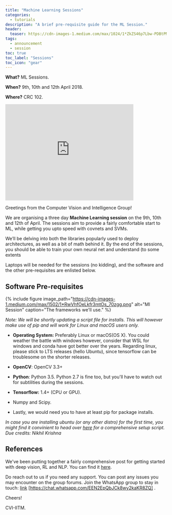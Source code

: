 ```yaml
---
title: "Machine Learning Sessions"
categories:
  - tutorials
description: "A brief pre-requisite guide for the ML Session."
header:
  teaser: https://cdn-images-1.medium.com/max/1024/1*ZkZS46p7Lbw-PDBtPMfEEw.jpeg
tags:
  - announcement
  - session
toc: true
toc_label: "Sessions"
toc_icon: "gear"
---
```


**What?** ML Sessions.

**When?** 9th, 10th and 12th April 2018.

**Where?** CRC 102.

<iframe src="https://www.google.com/maps/embed?pb=!1m23!1m12!1m3!1d124406.89289444235!2d80.16030355909216!3d12.990045923321086!2m3!1f0!2f0!3f0!3m2!1i1024!2i768!4f13.1!4m8!3e6!4m0!4m5!1s0x3a52677fdb777ceb%3A0xb9d8a78a4b0ef7d3!2sClass+Room+Complex%2C+IIT+Madras%2C+Indian+Institute+Of+Technology%2C+Chennai%2C+Tamil+Nadu+600036!3m2!1d12.9900553!2d80.2303441!5e0!3m2!1sen!2sin!4v1522947421266" width="400" height="300" frameborder="0" style="border:0" allowfullscreen></iframe>

Greetings from the Computer Vision and Intelligence Group!

We are organising a three day **Machine Learning session** on the 9th, 10th and 12th of April. The sessions aim to provide a fairly comfortable start to ML, while getting you upto speed with covnets and SVMs.

We’ll be delving into both the libraries popularly used to deploy architectures, as well as a bit of math behind it. By the end of the sessions, you should be able to train your own neural net and understand (to some extents

Laptops will be needed for the sessions (no kidding), and the software and the other pre-requisites are enlisted below.

## Software Pre-requisites

{% include figure image_path="https://cdn-images-1.medium.com/max/1502/1*RwVhfOeLkfr3mtOs_70zgg.png" alt="Ml Session" caption="The frameworks we'll use." %}

_Note: We will be shortly updating a script file for installs. This will however make use of pip and will work for Linux and macOS users only._

* **Operating System:** Preferably Linux or macOS(OS X). You could weather the battle with windows however, consider that WSL for windows and conda have got better over the years. Regarding linux, please stick to LTS releases (hello Ubuntu), since tensorflow can be troublesome on the shorter releases.

* **OpenCV**: OpenCV 3.3+

* **Python**: Python 3.5. Python 2.7 is fine too, but you'll have to watch out for subtilities during the sessions.

*  **Tensorflow:** 1.4+ (CPU or GPU).

* Numpy and Scipy.

* Lastly, we would need you to have at least pip for package installs.

*In case you are installing ubuntu (or any other distro) for the first time, you might find it convinient to head over [here](https://github.com/rsnk96/Ubuntu-Setup-Scripts.git) for a comprehensive setup script. Due credits: Nikhil Krishna*

## References

We've been putting together a fairly comprehensive post for getting started with deep vision, RL and NLP. You can find it [here]().

Do reach out to us if you need any support. You can post any issues you may encounter on the group forums.
Join the WhatsApp group to stay in touch: [link]( https://chat.whatsapp.com/EEN2EpQbJCk8wy2kaKR8ZQ) [https://chat.whatsapp.com/EEN2EpQbJCk8wy2kaKR8ZQ] .

Cheers!

CVI-IITM.
